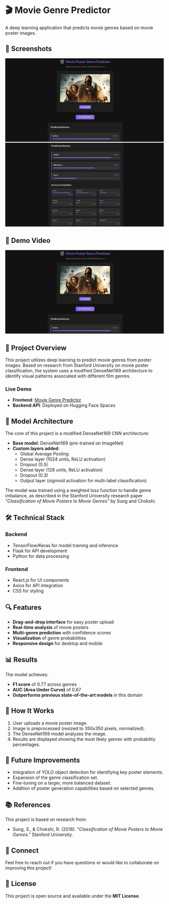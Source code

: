 # 🎬 Movie Genre Predictor

A deep learning application that predicts movie genres based on movie poster images.

## 📸 Screenshots

![Screenshot 1](assets/sc-1.png)
![Screenshot 2](assets/sc-2.png)

## 🎥 Demo Video

[![Movie Genre Predictor Demo](assets/sc-1.png)](assets/sc.mp4)
<!-- Or if embedding directly on GitHub: -->
<!-- <video src="path-to-video" controls width="640"></video> -->


## 📝 Project Overview

This project utilizes deep learning to predict movie genres from poster images. Based on research from Stanford University on movie poster classification, the system uses a modified DenseNet169 architecture to identify visual patterns associated with different film genres.

### Live Demo

- **Frontend**: [Movie Genre Predictor](https://moviegenre.netlify.app/)
- **Backend API**: Deployed on Hugging Face Spaces

## 🧠 Model Architecture

The core of this project is a modified DenseNet169 CNN architecture:

- **Base model**: DenseNet169 (pre-trained on ImageNet)
- **Custom layers added**:
  - Global Average Pooling
  - Dense layer (1024 units, ReLU activation)
  - Dropout (0.5)
  - Dense layer (128 units, ReLU activation)
  - Dropout (0.3)
  - Output layer (sigmoid activation for multi-label classification)

The model was trained using a weighted loss function to handle genre imbalance, as described in the Stanford University research paper *"Classification of Movie Posters to Movie Genres"* by Sung and Chokshi.

## 🛠️ Technical Stack

### Backend
- TensorFlow/Keras for model training and inference
- Flask for API development
- Python for data processing

### Frontend
- React.js for UI components
- Axios for API integration
- CSS for styling

## 🔍 Features

- **Drag-and-drop interface** for easy poster upload
- **Real-time analysis** of movie posters
- **Multi-genre prediction** with confidence scores
- **Visualization** of genre probabilities
- **Responsive design** for desktop and mobile

## 📊 Results

The model achieves:
- **F1 score** of 0.77 across genres
- **AUC (Area Under Curve)** of 0.67
- **Outperforms previous state-of-the-art models** in this domain

## 🧪 How It Works

1. User uploads a movie poster image.
2. Image is preprocessed (resized to 350x350 pixels, normalized).
3. The DenseNet169 model analyzes the image.
4. Results are displayed showing the most likely genres with probability percentages.

## 🚀 Future Improvements

- Integration of YOLO object detection for identifying key poster elements.
- Expansion of the genre classification set.
- Fine-tuning on a larger, more balanced dataset.
- Addition of poster generation capabilities based on selected genres.

## 📚 References

This project is based on research from:
- Sung, S., & Chokshi, R. (2018). *"Classification of Movie Posters to Movie Genres."* Stanford University.

## 🔗 Connect

Feel free to reach out if you have questions or would like to collaborate on improving this project!

## 📄 License

This project is open source and available under the **MIT License**.

